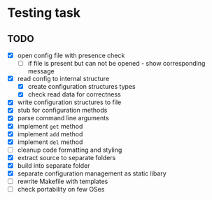 # Testing task

## TODO

- [x] open config file with presence check
  - [ ] if file is present but can not be opened - show corresponding message
- [x] read config to internal structure
  - [x] create configuration structures types
  - [x] check read data for correctness
- [x] write configuration structures to file
- [x] stub for configuration methods
- [x] parse command line arguments
- [x] implement `get` method
- [x] implement `add` method
- [x] implement `del` method
- [ ] cleanup code formatting and styling
- [x] extract source to separate folders
- [x] build into separate folder
- [x] separate configuration management as static libary
- [ ] rewrite Makefile with templates
- [ ] check portability on few OSes
